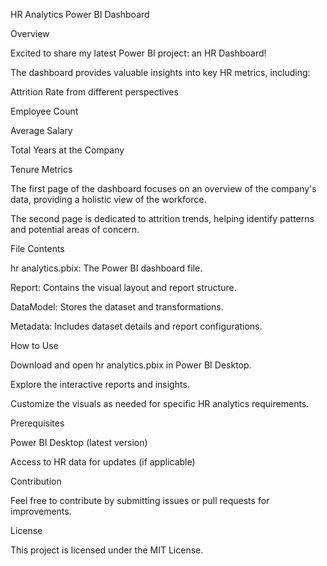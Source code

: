 HR Analytics Power BI Dashboard

Overview

Excited to share my latest Power BI project: an HR Dashboard!

The dashboard provides valuable insights into key HR metrics, including:

Attrition Rate from different perspectives

Employee Count

Average Salary

Total Years at the Company

Tenure Metrics

The first page of the dashboard focuses on an overview of the company's data, providing a holistic view of the workforce.

The second page is dedicated to attrition trends, helping identify patterns and potential areas of concern.

File Contents

hr analytics.pbix: The Power BI dashboard file.

Report: Contains the visual layout and report structure.

DataModel: Stores the dataset and transformations.

Metadata: Includes dataset details and report configurations.

How to Use

Download and open hr analytics.pbix in Power BI Desktop.

Explore the interactive reports and insights.

Customize the visuals as needed for specific HR analytics requirements.

Prerequisites

Power BI Desktop (latest version)

Access to HR data for updates (if applicable)

Contribution

Feel free to contribute by submitting issues or pull requests for improvements.

License

This project is licensed under the MIT License.

